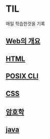 # TIL
매일 학습한것을 기록
## [Web의 개요](국비지원학원/web/web_개요.md)
## [HTML](국비지원학원/web/html/HTML_기초.md)
## [POSIX CLI](국비지원학원/GIT/POSIX_CLI_기초.md)
## [CSS](국비지원학원/web/css/CSS.md)
## [암호학](국비지원학원/database/cryptography.md)
## [java](국비지원학원/java/java.md)